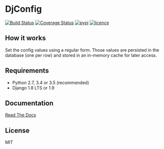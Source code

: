 # DjConfig

[![Build Status](https://img.shields.io/travis/nitely/django-djconfig.svg?style=flat-square)](https://travis-ci.org/nitely/django-djconfig)
[![Coverage Status](https://img.shields.io/coveralls/nitely/django-djconfig.svg?style=flat-square)](https://coveralls.io/r/nitely/django-djconfig)
[![pypi](https://img.shields.io/pypi/v/django-djconfig.svg?style=flat-square)](https://pypi.python.org/pypi/django-djconfig)
[![licence](https://img.shields.io/pypi/l/django-djconfig.svg?style=flat-square)](https://raw.githubusercontent.com/nitely/django-djconfig/master/LICENSE)

## How it works

Set the config values using a regular form.
Those values are persisted in the database (one per row)
and stored in an in-memory cache for later access.

## Requirements

* Python 2.7, 3.4 or 3.5 (recommended)
* Django 1.8 LTS or 1.9

## Documentation

[Read The Docs](http://django-djconfig.readthedocs.org)

## License

MIT
